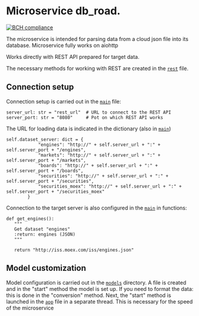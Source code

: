 # Microservice db_road.
[![BCH compliance](https://bettercodehub.com/edge/badge/EgorrrKuz/db_road?branch=master)](https://bettercodehub.com/)

The microservice is intended for parsing data from a cloud json file into its database. Microservice fully works on aiohttp

Works directly with REST API prepared for target data.

The necessary methods for working with REST are created in the [`rest`](https://github.com/EgorrrKuz/db_road/blob/master/db_road/main.py) file.

## Connection setup
Connection setup is carried out in the [`main`](https://github.com/EgorrrKuz/db_road/blob/master/db_road/rest.py) file:
```python3
server_url: str = "rest_url"  # URL to connect to the REST API
server_port: str = "8080"     # Pot on which REST API works
```

The URL for loading data is indicated in the dictionary (also in [`main`](https://github.com/EgorrrKuz/db_road/blob/master/db_road/main.py))
```python3
self.dataset_server: dict = {
            "engines": "http://" + self.server_url + ":" + self.server_port + "/engines",
            "markets": "http://" + self.server_url + ":" + self.server_port + "/markets",
            "boards": "http://" + self.server_url + ":" + self.server_port + "/boards",
            "securities": "http://" + self.server_url + ":" + self.server_port + "/securities",
            "securities_moex": "http://" + self.server_url + ":" + self.server_port + "/securities_moex"
        }
```

Connection to the target server is also configured in the [`main`](https://github.com/EgorrrKuz/db_road/blob/master/db_road/main.py)
 in functions:
 ```python3
def get_engines():
    """
    Get dataset "engines"
    :return: engines (JSON)
    """

    return "http://iss.moex.com/iss/engines.json"
```

## Model customization
Model configuration is carried out in the [`models`](https://github.com/EgorrrKuz/db_road/blob/master/db_road/models/) directory.
A file is created and in the "start" method the model is set up. If you need to format the data: this is done in the "conversion" method.
Next, the "start" method is launched in the [`app`](https://github.com/EgorrrKuz/db_road/blob/master/db_road/app.py) file in a separate thread.
 This is necessary for the speed of the microservice